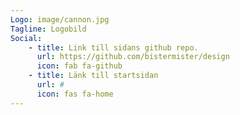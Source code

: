 ```yaml
---
Logo: image/cannon.jpg
Tagline: Logobild
Social:
    - title: Link till sidans github repo.
      url: https://github.com/bistermister/design
      icon: fab fa-github
    - title: Länk till startsidan
      url: #
      icon: fas fa-home
---
```

